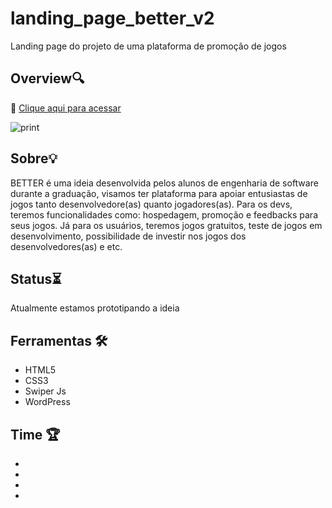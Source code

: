 # landing_page_better_v2
Landing page do projeto de uma plataforma de promoção de jogos

## Overview🔍

🔗 [Clique aqui para acessar](https://arthurmousinho.github.io/landing_page_better_v2)

![print](https://user-images.githubusercontent.com/102264203/193854353-a4cf2ac6-167b-49cc-b922-65c01a248dec.png)


## Sobre💡 
BETTER é uma ideia desenvolvida pelos alunos de engenharia de software durante a graduação, visamos ter plataforma para apoiar entusiastas de jogos tanto desenvolvedore(as) quanto jogadores(as). Para os devs, teremos funcionalidades como: hospedagem, promoção e feedbacks para seus jogos. Já para os usuários, teremos jogos gratuitos, teste de jogos em desenvolvimento, possibilidade de investir nos jogos dos desenvolvedores(as) e etc.

## Status⏳
Atualmente estamos prototipando a ideia

## Ferramentas 🛠️
- HTML5
- CSS3
- Swiper Js
- WordPress

## Time 🏆
-
-
-
-
